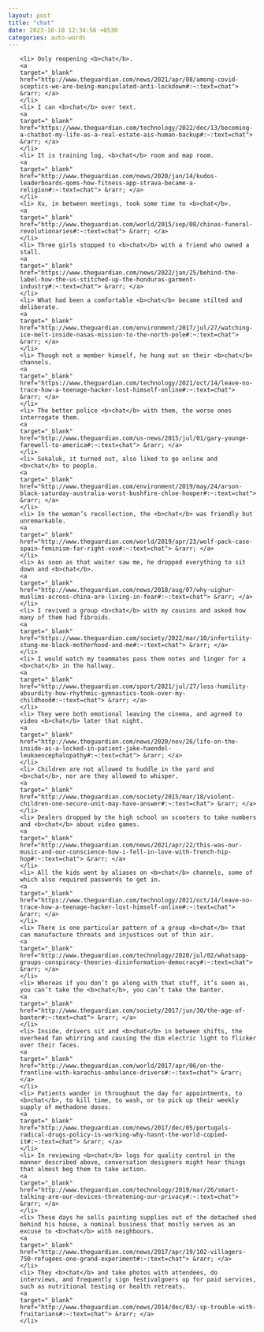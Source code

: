 ```yaml
---
layout: post
title: "chat"
date: 2023-10-10 12:34:56 +0530
categories: auto-words
---
```

<ol>

    <li> Only reopening <b>chat</b>.
    <a 
    target="_blank" 
    href="http://www.theguardian.com/news/2021/apr/08/among-covid-sceptics-we-are-being-manipulated-anti-lockdown#:~:text=chat"> &rarr; </a>
    </li>
    <li> I can <b>chat</b> over text.
    <a 
    target="_blank" 
    href="https://www.theguardian.com/technology/2022/dec/13/becoming-a-chatbot-my-life-as-a-real-estate-ais-human-backup#:~:text=chat"> &rarr; </a>
    </li>
    <li> It is training log, <b>chat</b> room and map room.
    <a 
    target="_blank" 
    href="http://www.theguardian.com/news/2020/jan/14/kudos-leaderboards-qoms-how-fitness-app-strava-became-a-religion#:~:text=chat"> &rarr; </a>
    </li>
    <li> Xu, in between meetings, took some time to <b>chat</b>.
    <a 
    target="_blank" 
    href="http://www.theguardian.com/world/2015/sep/08/chinas-funeral-revolutionaries#:~:text=chat"> &rarr; </a>
    </li>
    <li> Three girls stopped to <b>chat</b> with a friend who owned a stall.
    <a 
    target="_blank" 
    href="https://www.theguardian.com/news/2022/jan/25/behind-the-label-how-the-us-stitched-up-the-honduras-garment-industry#:~:text=chat"> &rarr; </a>
    </li>
    <li> What had been a comfortable <b>chat</b> became stilted and deliberate.
    <a 
    target="_blank" 
    href="http://www.theguardian.com/environment/2017/jul/27/watching-ice-melt-inside-nasas-mission-to-the-north-pole#:~:text=chat"> &rarr; </a>
    </li>
    <li> Though not a member himself, he hung out on their <b>chat</b> channels.
    <a 
    target="_blank" 
    href="https://www.theguardian.com/technology/2021/oct/14/leave-no-trace-how-a-teenage-hacker-lost-himself-online#:~:text=chat"> &rarr; </a>
    </li>
    <li> The better police <b>chat</b> with them, the worse ones interrogate them.
    <a 
    target="_blank" 
    href="http://www.theguardian.com/us-news/2015/jul/01/gary-younge-farewell-to-america#:~:text=chat"> &rarr; </a>
    </li>
    <li> Sokaluk, it turned out, also liked to go online and <b>chat</b> to people.
    <a 
    target="_blank" 
    href="http://www.theguardian.com/environment/2019/may/24/arson-black-saturday-australia-worst-bushfire-chloe-hooper#:~:text=chat"> &rarr; </a>
    </li>
    <li> In the woman’s recollection, the <b>chat</b> was friendly but unremarkable.
    <a 
    target="_blank" 
    href="http://www.theguardian.com/world/2019/apr/23/wolf-pack-case-spain-feminism-far-right-vox#:~:text=chat"> &rarr; </a>
    </li>
    <li> As soon as that waiter saw me, he dropped everything to sit down and <b>chat</b>.
    <a 
    target="_blank" 
    href="http://www.theguardian.com/news/2018/aug/07/why-uighur-muslims-across-china-are-living-in-fear#:~:text=chat"> &rarr; </a>
    </li>
    <li> I revived a group <b>chat</b> with my cousins and asked how many of them had fibroids.
    <a 
    target="_blank" 
    href="https://www.theguardian.com/society/2022/mar/10/infertility-stung-me-black-motherhood-and-me#:~:text=chat"> &rarr; </a>
    </li>
    <li> I would watch my teammates pass them notes and linger for a <b>chat</b> in the hallway.
    <a 
    target="_blank" 
    href="http://www.theguardian.com/sport/2021/jul/27/loss-humility-absurdity-how-rhythmic-gymnastics-took-over-my-childhood#:~:text=chat"> &rarr; </a>
    </li>
    <li> They were both emotional leaving the cinema, and agreed to video <b>chat</b> later that night.
    <a 
    target="_blank" 
    href="http://www.theguardian.com/news/2020/nov/26/life-on-the-inside-as-a-locked-in-patient-jake-haendel-leukoencephalopathy#:~:text=chat"> &rarr; </a>
    </li>
    <li> Children are not allowed to huddle in the yard and <b>chat</b>, nor are they allowed to whisper.
    <a 
    target="_blank" 
    href="http://www.theguardian.com/society/2015/mar/18/violent-children-one-secure-unit-may-have-answer#:~:text=chat"> &rarr; </a>
    </li>
    <li> Dealers dropped by the high school on scooters to take numbers and <b>chat</b> about video games.
    <a 
    target="_blank" 
    href="http://www.theguardian.com/news/2021/apr/22/this-was-our-music-and-our-conscience-how-i-fell-in-love-with-french-hip-hop#:~:text=chat"> &rarr; </a>
    </li>
    <li> All the kids went by aliases on <b>chat</b> channels, some of which also required passwords to get in.
    <a 
    target="_blank" 
    href="https://www.theguardian.com/technology/2021/oct/14/leave-no-trace-how-a-teenage-hacker-lost-himself-online#:~:text=chat"> &rarr; </a>
    </li>
    <li> There is one particular pattern of a group <b>chat</b> that can manufacture threats and injustices out of thin air.
    <a 
    target="_blank" 
    href="http://www.theguardian.com/technology/2020/jul/02/whatsapp-groups-conspiracy-theories-disinformation-democracy#:~:text=chat"> &rarr; </a>
    </li>
    <li> Whereas if you don’t go along with that stuff, it’s seen as, you can’t take the <b>chat</b>, you can’t take the banter.
    <a 
    target="_blank" 
    href="http://www.theguardian.com/society/2017/jun/30/the-age-of-banter#:~:text=chat"> &rarr; </a>
    </li>
    <li> Inside, drivers sit and <b>chat</b> in between shifts, the overhead fan whirring and causing the dim electric light to flicker over their faces.
    <a 
    target="_blank" 
    href="http://www.theguardian.com/world/2017/apr/06/on-the-frontline-with-karachis-ambulance-drivers#:~:text=chat"> &rarr; </a>
    </li>
    <li> Patients wander in throughout the day for appointments, to <b>chat</b>, to kill time, to wash, or to pick up their weekly supply of methadone doses.
    <a 
    target="_blank" 
    href="http://www.theguardian.com/news/2017/dec/05/portugals-radical-drugs-policy-is-working-why-hasnt-the-world-copied-it#:~:text=chat"> &rarr; </a>
    </li>
    <li> In reviewing <b>chat</b> logs for quality control in the manner described above, conversation designers might hear things that almost beg them to take action.
    <a 
    target="_blank" 
    href="http://www.theguardian.com/technology/2019/mar/26/smart-talking-are-our-devices-threatening-our-privacy#:~:text=chat"> &rarr; </a>
    </li>
    <li> These days he sells painting supplies out of the detached shed behind his house, a nominal business that mostly serves as an excuse to <b>chat</b> with neighbours.
    <a 
    target="_blank" 
    href="http://www.theguardian.com/news/2017/apr/19/102-villagers-750-refugees-one-grand-experiment#:~:text=chat"> &rarr; </a>
    </li>
    <li> They <b>chat</b> and take photos with attendees, do interviews, and frequently sign festivalgoers up for paid services, such as nutritional testing or health retreats.
    <a 
    target="_blank" 
    href="http://www.theguardian.com/news/2014/dec/03/-sp-trouble-with-fruitarians#:~:text=chat"> &rarr; </a>
    </li>